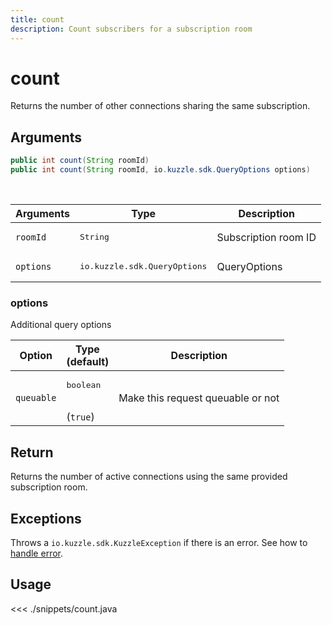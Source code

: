 ```yaml
---
title: count
description: Count subscribers for a subscription room
---
```


# count

Returns the number of other connections sharing the same subscription.

## Arguments

```java
public int count(String roomId)
public int count(String roomId, io.kuzzle.sdk.QueryOptions options)
```

<br/>

| Arguments | Type                                  | Description          |
| --------- | ------------------------------------- | -------------------- |
| `roomId`  | <pre>String</pre>                     | Subscription room ID |
| `options` | <pre>io.kuzzle.sdk.QueryOptions</pre> | QueryOptions         |

### options

Additional query options

| Option     | Type<br/>(default)              | Description                       |
| ---------- | ------------------------------- | --------------------------------- |
| `queuable` | <pre>boolean</pre><br/>(`true`) | Make this request queuable or not |

## Return

Returns the number of active connections using the same provided subscription room.

## Exceptions

Throws a `io.kuzzle.sdk.KuzzleException` if there is an error. See how to [handle error](/sdk/java/1/essentials/error-handling/).

## Usage

<<< ./snippets/count.java
